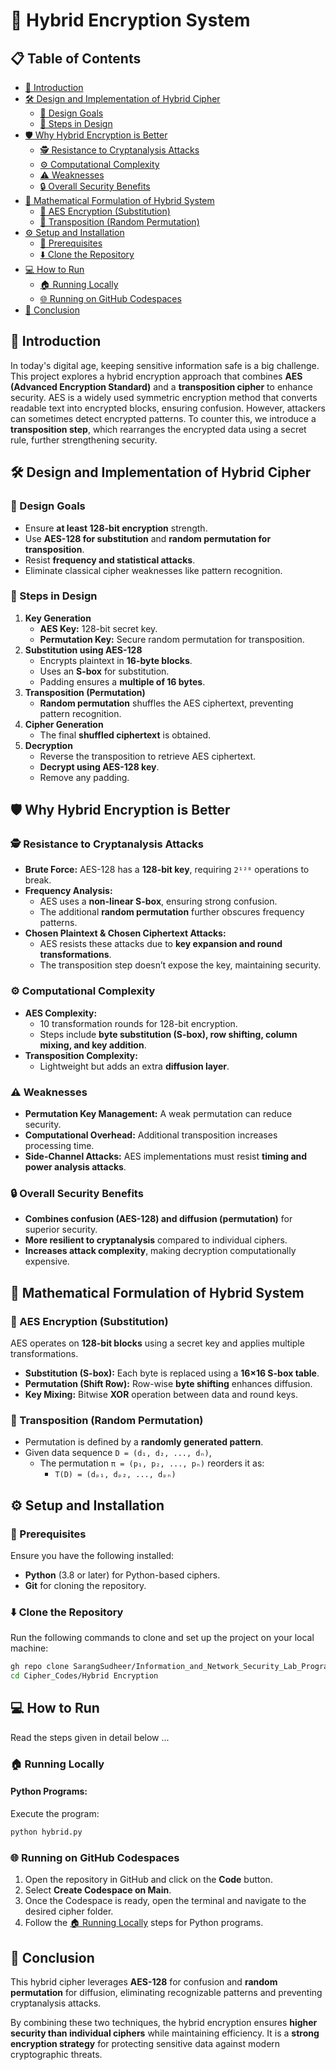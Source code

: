 # 🔐 Hybrid Encryption System

## 📋 Table of Contents
- [📖 Introduction](#-introduction)
- [🛠️ Design and Implementation of Hybrid Cipher](#🛠-design-and-implementation-of-hybrid-cipher)
  - [🎯 Design Goals](#-design-goals)
  - [📜 Steps in Design](#-steps-in-design)
- [🛡️ Why Hybrid Encryption is Better](#-why-hybrid-encryption-is-better)
  - [🕵️ Resistance to Cryptanalysis Attacks](#-resistance-to-cryptanalysis-attacks)
  - [⚙️ Computational Complexity](#-computational-complexity)
  - [⚠️ Weaknesses](#-weaknesses)
  - [🔒 Overall Security Benefits](#-overall-security-benefits)
- [📐 Mathematical Formulation of Hybrid System](#-mathematical-formulation-of-hybrid-system)
  - [🔢 AES Encryption (Substitution)](#-aes-encryption-substitution)
  - [🔀 Transposition (Random Permutation)](#-transposition-random-permutation)
- [⚙️ Setup and Installation](#-setup-and-installation)
  - [📜 Prerequisites](#-prerequisites)
  - [⬇️ Clone the Repository](#-clone-the-repository)
- [💻 How to Run](#-how-to-run)
  - [🏠 Running Locally](#-running-locally)
  - [🌐 Running on GitHub Codespaces](#-running-on-github-codespaces)
- [🏁 Conclusion](#-conclusion)

## 📖 Introduction
In today's digital age, keeping sensitive information safe is a big challenge. This project explores a hybrid encryption approach that combines **AES (Advanced Encryption Standard)** and a **transposition cipher** to enhance security. AES is a widely used symmetric encryption method that converts readable text into encrypted blocks, ensuring confusion. However, attackers can sometimes detect encrypted patterns. To counter this, we introduce a **transposition step**, which rearranges the encrypted data using a secret rule, further strengthening security.

## 🛠️ Design and Implementation of Hybrid Cipher

### 🎯 Design Goals
- Ensure **at least 128-bit encryption** strength.
- Use **AES-128 for substitution** and **random permutation for transposition**.
- Resist **frequency and statistical attacks**.
- Eliminate classical cipher weaknesses like pattern recognition.

### 📜 Steps in Design
1. **Key Generation**
   - **AES Key:** 128-bit secret key.
   - **Permutation Key:** Secure random permutation for transposition.
2. **Substitution using AES-128**
   - Encrypts plaintext in **16-byte blocks**.
   - Uses an **S-box** for substitution.
   - Padding ensures a **multiple of 16 bytes**.
3. **Transposition (Permutation)**
   - **Random permutation** shuffles the AES ciphertext, preventing pattern recognition.
4. **Cipher Generation**
   - The final **shuffled ciphertext** is obtained.
5. **Decryption**
   - Reverse the transposition to retrieve AES ciphertext.
   - **Decrypt using AES-128 key**.
   - Remove any padding.

## 🛡️ Why Hybrid Encryption is Better

### 🕵️ Resistance to Cryptanalysis Attacks
- **Brute Force:** AES-128 has a **128-bit key**, requiring `2¹²⁸` operations to break.
- **Frequency Analysis:**
  - AES uses a **non-linear S-box**, ensuring strong confusion.
  - The additional **random permutation** further obscures frequency patterns.
- **Chosen Plaintext & Chosen Ciphertext Attacks:**
  - AES resists these attacks due to **key expansion and round transformations**.
  - The transposition step doesn’t expose the key, maintaining security.

### ⚙️ Computational Complexity
- **AES Complexity:**
  - 10 transformation rounds for 128-bit encryption.
  - Steps include **byte substitution (S-box), row shifting, column mixing, and key addition**.
- **Transposition Complexity:**
  - Lightweight but adds an extra **diffusion layer**.

### ⚠️ Weaknesses
- **Permutation Key Management:** A weak permutation can reduce security.
- **Computational Overhead:** Additional transposition increases processing time.
- **Side-Channel Attacks:** AES implementations must resist **timing and power analysis attacks**.

### 🔒 Overall Security Benefits
- **Combines confusion (AES-128) and diffusion (permutation)** for superior security.
- **More resilient to cryptanalysis** compared to individual ciphers.
- **Increases attack complexity**, making decryption computationally expensive.

## 📐 Mathematical Formulation of Hybrid System

### 🔢 AES Encryption (Substitution)
AES operates on **128-bit blocks** using a secret key and applies multiple transformations.

- **Substitution (S-box):** Each byte is replaced using a **16×16 S-box table**.
- **Permutation (Shift Row):** Row-wise **byte shifting** enhances diffusion.
- **Key Mixing:** Bitwise **XOR** operation between data and round keys.

### 🔀 Transposition (Random Permutation)
- Permutation is defined by a **randomly generated pattern**.
- Given data sequence `D = (d₁, d₂, ..., dₙ)`,
  - The permutation `π = (p₁, p₂, ..., pₙ)` reorders it as:
    - `T(D) = (dₚ₁, dₚ₂, ..., dₚₙ)`

## ⚙️ Setup and Installation

### 📜 Prerequisites
Ensure you have the following installed:
- **Python** (3.8 or later) for Python-based ciphers.
- **Git** for cloning the repository.

### ⬇️ Clone the Repository
Run the following commands to clone and set up the project on your local machine:
```bash
gh repo clone SarangSudheer/Information_and_Network_Security_Lab_Programs
cd Cipher_Codes/Hybrid Encryption
```

## 💻 How to Run
Read the steps given in detail below ...

### 🏠 Running Locally
#### Python Programs:
  Execute the program:
   ```bash
   python hybrid.py
   ```

### 🌐 Running on GitHub Codespaces
1. Open the repository in GitHub and click on the **Code** button.
2. Select **Create Codespace on Main**.
3. Once the Codespace is ready, open the terminal and navigate to the desired cipher folder.
4. Follow the [🏠 Running Locally](#running-locally) steps for Python programs.

## 🏁 Conclusion
This hybrid cipher leverages **AES-128** for confusion and **random permutation** for diffusion, eliminating recognizable patterns and preventing cryptanalysis attacks.

By combining these two techniques, the hybrid encryption ensures **higher security than individual ciphers** while maintaining efficiency. It is a **strong encryption strategy** for protecting sensitive data against modern cryptographic threats.

